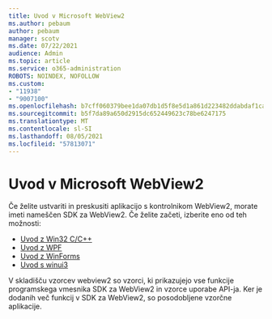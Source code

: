 ```yaml
---
title: Uvod v Microsoft WebView2
ms.author: pebaum
author: pebaum
manager: scotv
ms.date: 07/22/2021
audience: Admin
ms.topic: article
ms.service: o365-administration
ROBOTS: NOINDEX, NOFOLLOW
ms.custom:
- "11938"
- "9007100"
ms.openlocfilehash: b7cff060379bee1da07db1d5f8e5d1a861d223482ddabdaf1ca086d1a9be67f4
ms.sourcegitcommit: b5f7da89a650d2915dc652449623c78be6247175
ms.translationtype: MT
ms.contentlocale: sl-SI
ms.lasthandoff: 08/05/2021
ms.locfileid: "57813071"
---
```

# <a name="get-started-with-microsoft-webview2"></a>Uvod v Microsoft WebView2

Če želite ustvariti in preskusiti aplikacijo s kontrolnikom WebView2, morate imeti nameščen SDK za WebView2. Če želite začeti, izberite eno od teh možnosti:

- [Uvod z Win32 C/C++](/microsoft-edge/webview2/get-started/win32)
- [Uvod z WPF](/microsoft-edge/webview2/get-started/wpf)
- [Uvod z WinForms](/microsoft-edge/webview2/get-started/winforms)
- [Uvod s winui3](/microsoft-edge/webview2/get-started/winui)

V skladišču vzorcev webview2 so vzorci, ki prikazujejo vse funkcije programskega vmesnika SDK za WebView2 in vzorce uporabe API-ja. Ker je dodanih več funkcij v SDK za WebView2, so posodobljene vzorčne aplikacije.

